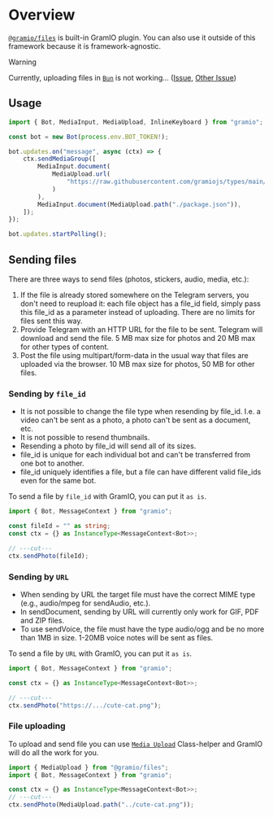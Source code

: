 # Overview

[`@gramio/files`](https://github.com/gramiojs/files) is built-in GramIO plugin. You can also use it outside of this framework because it is framework-agnostic.

> [!WARNING]
> Currently, uploading files in [`Bun`](https://bun.sh/) is not working... ([Issue](https://github.com/oven-sh/bun/issues/8750), [Other Issue](https://github.com/oven-sh/bun/issues/2644))

## Usage

```ts twoslash
import { Bot, MediaInput, MediaUpload, InlineKeyboard } from "gramio";

const bot = new Bot(process.env.BOT_TOKEN!);

bot.updates.on("message", async (ctx) => {
    ctx.sendMediaGroup([
        MediaInput.document(
            MediaUpload.url(
                "https://raw.githubusercontent.com/gramiojs/types/main/README.md"
            )
        ),
        MediaInput.document(MediaUpload.path("./package.json")),
    ]);
});

bot.updates.startPolling();
```

## Sending files

There are three ways to send files (photos, stickers, audio, media, etc.):

1. If the file is already stored somewhere on the Telegram servers, you don't need to reupload it: each file object has a file_id field, simply pass this file_id as a parameter instead of uploading. There are no limits for files sent this way.
2. Provide Telegram with an HTTP URL for the file to be sent. Telegram will download and send the file. 5 MB max size for photos and 20 MB max for other types of content.
3. Post the file using multipart/form-data in the usual way that files are uploaded via the browser. 10 MB max size for photos, 50 MB for other files.

### Sending by `file_id`

-   It is not possible to change the file type when resending by file_id. I.e. a video can't be sent as a photo, a photo can't be sent as a document, etc.
-   It is not possible to resend thumbnails.
-   Resending a photo by file_id will send all of its sizes.
-   file_id is unique for each individual bot and can't be transferred from one bot to another.
-   file_id uniquely identifies a file, but a file can have different valid file_ids even for the same bot.

To send a file by `file_id` with GramIO, you can put it `as is`.

```ts twoslash
import { Bot, MessageContext } from "gramio";

const fileId = "" as string;
const ctx = {} as InstanceType<MessageContext<Bot>>;

// ---cut---
ctx.sendPhoto(fileId);
```

### Sending by `URL`

-   When sending by URL the target file must have the correct MIME type (e.g., audio/mpeg for sendAudio, etc.).
-   In sendDocument, sending by URL will currently only work for GIF, PDF and ZIP files.
-   To use sendVoice, the file must have the type audio/ogg and be no more than 1MB in size. 1-20MB voice notes will be sent as files.

To send a file by `URL` with GramIO, you can put it `as is`.

```ts twoslash
import { Bot, MessageContext } from "gramio";

const ctx = {} as InstanceType<MessageContext<Bot>>;

// ---cut---
ctx.sendPhoto("https://.../cute-cat.png");
```

### File uploading

To upload and send file you can use [`Media Upload`](/files/media-upload.html) Class-helper and GramIO will do all the work for you.

```ts twoslash
import { MediaUpload } from "@gramio/files";
import { Bot, MessageContext } from "gramio";

const ctx = {} as InstanceType<MessageContext<Bot>>;
// ---cut---
ctx.sendPhoto(MediaUpload.path("../cute-cat.png"));
```
